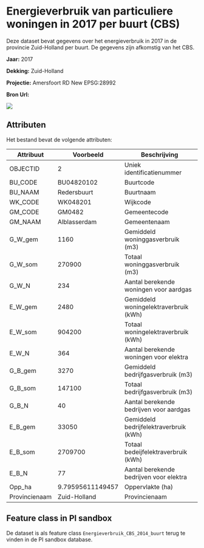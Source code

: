 
# Energieverbruik van particuliere woningen in 2017 per buurt (CBS)

Deze dataset bevat gegevens over het energieverbruik in 2017 in de provincie Zuid-Holland per buurt. 
De gegevens zijn afkomstig van het CBS.

**Jaar:** 2017

**Dekking:** Zuid-Holland

**Projectie:** Amersfoort RD New EPSG:28992

**Bron Url:** 


![](voorbeeld_energieverbruik_cbs_2017_buurt.png)

## Attributen

Het bestand bevat de volgende attributen:

| Attribuut          | Voorbeeld | Beschrijving | 
|----------         |-----------|--------------|
|OBJECTID | 2  | Uniek identificatienummer |
|BU_CODE |BU04820102 | Buurtcode|
|BU_NAAM |Redersbuurt| Buurtnaam|
|WK_CODE |WK048201| Wijkcode|
|GM_CODE |GM0482| Gemeentecode|
|GM_NAAM |Alblasserdam| Gemeentenaam|
|G_W_gem |1160| Gemiddeld woninggasverbruik (m3)|
|G_W_som |270900| Totaal woninggasverbruik (m3)|
|G_W_N |234| Aantal berekende woningen voor aardgas|
|E_W_gem |2480| Gemiddeld woningelektraverbruik (kWh)|
|E_W_som |904200| Totaal woningelektraverbruik (kWh)|
|E_W_N |364| Aantal berekende woningen voor elektra|
|G_B_gem |3270| Gemiddeld bedrijfgasverbruik (m3)|
|G_B_som |147100| Totaal bedrijfgasverbruik (m3)|
|G_B_N |40| Aantal berekende bedrijven voor aardgas|
|E_B_gem |33050| Gemiddeld bedrijfelektraverbruik (kWh)|
|E_B_som |2709700| Totaal bedeijfelektraverbruik (kWh)|
|E_B_N |77| Aantal berekende bedrijven voor elektra|
|Opp_ha|9.79595611149457| Oppervlakte (ha)|
|Provincienaam |Zuid-Holland| Provincienaam|

## Feature class in PI sandbox

De dataset is als feature class `Energieverbruik_CBS_2014_buurt` terug te vinden in de PI sandbox database.
